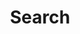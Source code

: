 ---
title : Search
layout : search
permalink : /search/
author_profile : true
sidebar :
    nav : "counts"
---